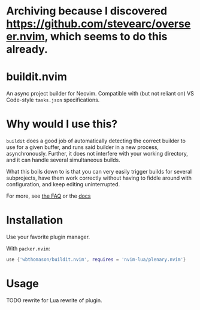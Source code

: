 # Archiving because I discovered https://github.com/stevearc/overseer.nvim, which seems to do this already.


# buildit.nvim

An async project builder for Neovim.
Compatible with (but not reliant on) VS Code-style `tasks.json` specifications.

# Why would I use this?

`buildit` does a good job of automatically detecting the correct builder to use for a given buffer,
and runs said builder in a new process, asynchronously. Further, it does not interfere with your
working directory, and it can handle several simultaneous builds.

What this boils down to is that you can very easily trigger builds for several subprojects, have
them work correctly without having to fiddle around with configuration, and keep editing
uninterrupted.

For more, see [the FAQ](#faq) or the [docs](doc/buildit.txt)

# Installation

Use your favorite plugin manager.

With `packer.nvim`:

```lua
use {'wbthomason/buildit.nvim', requires = 'nvim-lua/plenary.nvim'}
```

# Usage

TODO rewrite for Lua rewrite of plugin.
